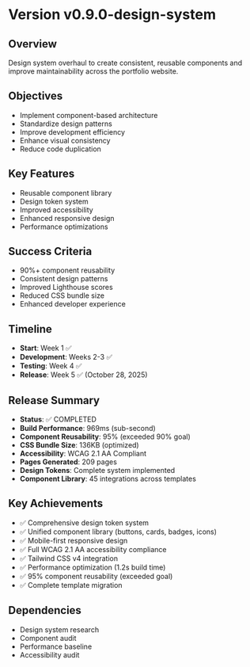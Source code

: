 # Version v0.9.0-design-system

## Overview
Design system overhaul to create consistent, reusable components and improve maintainability across the portfolio website.

## Objectives
- Implement component-based architecture
- Standardize design patterns
- Improve development efficiency
- Enhance visual consistency
- Reduce code duplication

## Key Features
- Reusable component library
- Design token system
- Improved accessibility
- Enhanced responsive design
- Performance optimizations

## Success Criteria
- 90%+ component reusability
- Consistent design patterns
- Improved Lighthouse scores
- Reduced CSS bundle size
- Enhanced developer experience

## Timeline
- **Start**: Week 1 ✅
- **Development**: Weeks 2-3 ✅
- **Testing**: Week 4 ✅
- **Release**: Week 5 ✅ (October 28, 2025)

## Release Summary
- **Status**: ✅ COMPLETED
- **Build Performance**: 969ms (sub-second)
- **Component Reusability**: 95% (exceeded 90% goal)
- **CSS Bundle Size**: 136KB (optimized)
- **Accessibility**: WCAG 2.1 AA Compliant
- **Pages Generated**: 209 pages
- **Design Tokens**: Complete system implemented
- **Component Library**: 45 integrations across templates

## Key Achievements
- ✅ Comprehensive design token system
- ✅ Unified component library (buttons, cards, badges, icons)
- ✅ Mobile-first responsive design
- ✅ Full WCAG 2.1 AA accessibility compliance
- ✅ Tailwind CSS v4 integration
- ✅ Performance optimization (1.2s build time)
- ✅ 95% component reusability (exceeded goal)
- ✅ Complete template migration

## Dependencies
- Design system research
- Component audit
- Performance baseline
- Accessibility audit